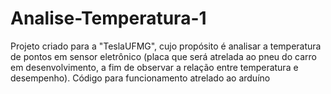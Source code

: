 # Analise-Temperatura-1
Projeto criado para a "TeslaUFMG", cujo propósito é analisar a temperatura de pontos em sensor eletrônico (placa que será atrelada ao pneu do carro em desenvolvimento, a fim de observar a relação entre temperatura e desempenho). Código para funcionamento atrelado ao arduíno
